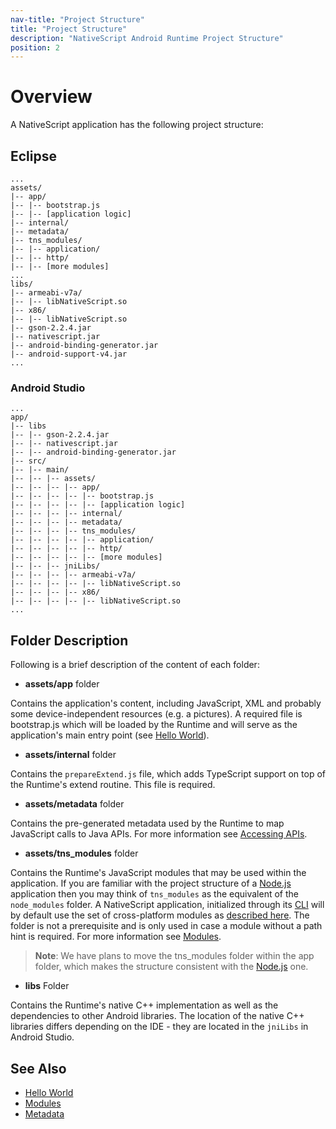 ```yaml
---
nav-title: "Project Structure"
title: "Project Structure"
description: "NativeScript Android Runtime Project Structure"
position: 2
---
```


# Overview

A NativeScript application has the following project structure:

## Eclipse

``` Shell
...
assets/
|-- app/
|-- |-- bootstrap.js
|-- |-- [application logic]
|-- internal/
|-- metadata/
|-- tns_modules/
|-- |-- application/
|-- |-- http/
|-- |-- [more modules]
...
libs/
|-- armeabi-v7a/
|-- |-- libNativeScript.so
|-- x86/
|-- |-- libNativeScript.so
|-- gson-2.2.4.jar
|-- nativescript.jar
|-- android-binding-generator.jar
|-- android-support-v4.jar
...
```

### Android Studio

``` Shell
...
app/
|-- libs
|-- |-- gson-2.2.4.jar
|-- |-- nativescript.jar
|-- |-- android-binding-generator.jar
|-- src/
|-- |-- main/
|-- |-- |-- assets/
|-- |-- |-- |-- app/
|-- |-- |-- |-- |-- bootstrap.js
|-- |-- |-- |-- |-- [application logic]
|-- |-- |-- |-- internal/
|-- |-- |-- |-- metadata/
|-- |-- |-- |-- tns_modules/
|-- |-- |-- |-- |-- application/
|-- |-- |-- |-- |-- http/
|-- |-- |-- |-- |-- [more modules]
|-- |-- |-- jniLibs/
|-- |-- |-- |-- armeabi-v7a/
|-- |-- |-- |-- |-- libNativeScript.so
|-- |-- |-- |-- x86/
|-- |-- |-- |-- |-- libNativeScript.so
...
```

## Folder Description

Following is a brief description of the content of each folder:

* **assets/app** folder

Contains the application's content, including JavaScript, XML and probably some device-independent resources (e.g. a pictures). A required file is bootstrap.js which will be loaded by the Runtime and will serve as the application's main entry point (see [Hello World](./hello-world.md)).

* **assets/internal** folder

Contains the `prepareExtend.js` file, which adds TypeScript support on top of the Runtime's extend routine. This file is required.

* **assets/metadata** folder

Contains the pre-generated metadata used by the Runtime to map JavaScript calls to Java APIs. For more information see [Accessing APIs](../metadata/accessing-packages.md).

* **assets/tns_modules** folder

Contains the Runtime's JavaScript modules that may be used within the application. If you are familiar with the project structure of a [Node.js](http://nodejs.org/) application then you may think of `tns_modules` as the equivalent of the `node_modules` folder. A NativeScript application, initialized through its [CLI](https://github.com/NativeScript/nativescript-cli) will by default use the set of cross-platform modules as [described here](https://github.com/NativeScript/docs). The folder is not a prerequisite and is only used in case a module without a path hint is required. For more information see [Modules](./modules.md).

> **Note**: We have plans to move the tns_modules folder within the app folder, which makes the structure consistent with the [Node.js](http://nodejs.org/) one.

* **libs** Folder

Contains the Runtime's native C++ implementation as well as the dependencies to other Android libraries. The location of the native C++ libraries differs depending on the IDE - they are located in the `jniLibs` in Android Studio.

## See Also

* [Hello World](./hello-world.md)
* [Modules](./modules.md)
* [Metadata](../metadata/accessing-packages.md)
